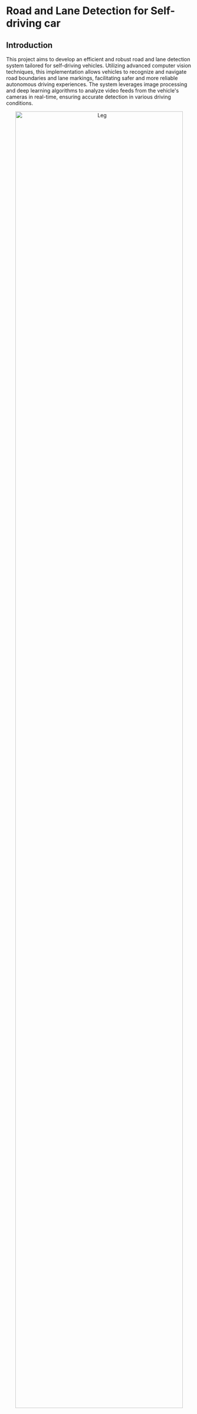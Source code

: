# Road and Lane Detection for Self-driving car
## Introduction
This project aims to develop an efficient and robust road and lane detection system tailored for self-driving vehicles. Utilizing advanced computer vision techniques, this implementation allows vehicles to recognize and navigate road boundaries and lane markings, facilitating safer and more reliable autonomous driving experiences. The system leverages image processing and deep learning algorithms to analyze video feeds from the vehicle's cameras in real-time, ensuring accurate detection in various driving conditions.

<p align="center">
  <img src="https://github.com/Artinmi/Road-and-Lane-Detection/blob/master/Result/result2.gif" width="95%" alt="Leg"/>
</p>

- Real-Time Detection: Processes video frames in real-time to identify road lanes and boundaries.
- Robustness: Capable of functioning in different weather conditions and lighting scenarios.
- Modular Design: Code is organized into modules, making it easy to modify or expand functionality.
- User-Friendly Interface: Simple interface for running the detection system with sample input data.

## Table of Contents
1. [Road and Lane Detection Using Convolutional Neural Networks](#road-and-lane-detection-using-convolutional-neural-networks)
2. [CNN Model Overview](#cnn-model-overview)
3. [Object Detection Using YOLOv8](#object-detection-using-yolov8)
4. [YOLOv8 Model Overview](#yolov8-model-overview)
5. [Getting Started](#getting-started)
6. [Usage](#usage)
7. [Contributions](#contributions)
8. [Contact](#contact)

   
## Road and Lane Detection Using Convolutional Neural Networks
### Description
This project implements a robust road and lane detection system for autonomous driving applications using a Convolutional Neural Network (CNN). The model has been trained on a diverse dataset comprising 10,000 images, which include various road conditions, lane markings, and environmental factors. This extensive training enables the model to generalize effectively and accurately predict road boundaries and lane markings from video captures in real-time.

<p align="center">
  <img src="https://github.com/Artinmi/Road-and-Lane-Detection/blob/master/Result/result3.gif" width="95%" alt="Leg"/>
</p>

## CNN Model Overview
The trained model, saved as model.h5, utilizes a CNN architecture specifically designed for image segmentation tasks. This architecture excels at identifying and classifying pixels within an image, making it ideal for detecting road lanes. The model leverages multiple convolutional layers to extract spatial hierarchies of features, followed by fully connected layers that output the predicted lane markings as binary masks overlaying the input image.
### Key Features
- High Accuracy: Achieved through extensive training on a large and diverse dataset, ensuring robust performance across different scenarios.
- Real-Time Processing: Capable of processing video frames in real-time, making it suitable for dynamic driving environments.
- Versatile Use Cases: Applicable for various self-driving applications, including lane keeping assist and autonomous navigation.
### How to Use the Model
1. Load the Model: Utilize the following code to load the trained model:
```
from keras.models import load_model

model = load_model('model.h5')
```
2. Preprocess Input Data: Ensure video frames are preprocessed (resized, normalized, etc.) before feeding them into the model.
3. Predict Lane Markings: Use the model to predict lane markings on video frames:
```
import cv2
import numpy as np

frame = cv2.imread('your_image.jpg')
preprocessed_frame = preprocess(frame)  # Implement your preprocessing function
prediction = model.predict(np.expand_dims(preprocessed_frame, axis=0))

```
### Conclusion
This CNN-based road and lane detection system provides a powerful solution for enhancing the safety and efficiency of autonomous vehicles. By integrating this model into self-driving technology, we can achieve improved lane following and road navigation capabilities.


## Object Detection Using YOLOv8
### Description
In addition to lane detection, this project incorporates a powerful object detection system utilizing the YOLOv8 (You Only Look Once version 8) architecture. This state-of-the-art model is designed for real-time object detection, capable of identifying and localizing various objects in video streams, making it ideal for autonomous driving applications. The YOLOv8 model is known for its high accuracy and speed, allowing it to detect objects in dynamic environments efficiently.

## YOLOv8 Model Overview
The YOLOv8 model is an evolution of the YOLO series, which revolutionized the field of object detection with its single-stage approach. This architecture processes the entire image in one pass, predicting bounding boxes and class probabilities simultaneously. The model is trained on a comprehensive dataset, enabling it to recognize a wide range of objects, including vehicles, pedestrians, traffic signs, and more.

### Key Features
- Real-Time Performance: YOLOv8 is optimized for speed, making it suitable for applications that require immediate responses, such as self-driving cars.
- High Detection Accuracy: Achieved through advanced techniques such as anchor box refinement and multi-scale feature extraction, ensuring reliable detection of objects.
- Wide Range of Object Classes: Capable of detecting numerous object categories, facilitating safer navigation and interaction in complex driving scenarios.

### How to Use the YOLOv8 Model
1. Install YOLOv8: Ensure you have the necessary dependencies installed. You can install the YOLOv8 library using pip:
```
pip install ultralytics

```
2. Load the YOLOv8 Model: Use the following code to load the pre-trained model:
```
from ultralytics import YOLO

model = YOLO('yolov8.pt')  # Load the pre-trained YOLOv8 model

```
3. Process Video Frames: Capture video frames and pass them through the model for object detection:
```
import cv2

video_capture = cv2.VideoCapture('your_video.mp4')

while True:
    ret, frame = video_capture.read()
    if not ret:
        break

    results = model.predict(frame)  # Perform object detection
    # Display the results on the frame (optional)
    annotated_frame = results[0].plot()

    cv2.imshow('Object Detection', annotated_frame)
    if cv2.waitKey(1) & 0xFF == ord('q'):
        break

video_capture.release()
cv2.destroyAllWindows()

```
### Conclusion
The integration of YOLOv8 for object detection enhances the functionality of the road and lane detection system, providing a comprehensive solution for autonomous driving. By detecting and localizing objects in real-time, the system can significantly improve situational awareness, ensuring safer navigation and interaction with surrounding vehicles, pedestrians, and obstacles.


## Getting Started
To get started with the project, follow these steps:
1. Clone the Repository: Use the following command to clone the repository:
   ```
   git clone https://github.com/Artinmi/Road-and-Lane-Detection.git

   ```
2. Install Dependencies: Install the necessary libraries using:
   ```
   pip install numpy opencv-python moviepy tensorflow scipy ultralytics

   ```


## Usage
After running the application, the system will display the video feed with detected lanes overlaid on the screen. You can adjust parameters in the configuration file to improve detection accuracy based on your specific use case.
follow these steps:
1. place your input video: place your video in the same directory that you have clone the repository. rename it as `input.mp4`
> [!TIP]
> It's highly recommended for you to use Vscode or Pycharm to install dependencies and run your python files.
2. Run the "Road and lane detection.py" : this code will generate a video named as `lane_detected.mp4` which the raod and lines are detected in it with a green path line:
   ```
   python "Road and lane detection.py"

   ```
3. Run the "Object detection.py": this code provides you a real_time object detection in your video:
   ```
   python "Object detection.py"

   ```

## Contributions
Contributions are always welcome! If you'd like to improve the project or add new features:
1. Fork this repository.
2. Create a new branch for your feature or fix.
3. Submit a pull request for review.

### Contact
If you have any questions or suggestions, feel free to reach out:

- Artin Mokhtariha - [artin1382mokhtariha@gmail.com](mailto:artin1382mokhtariha@gmail.com)
- GitHub: [Artinmi](https://github.com/Artinmi)
- Linkedin Post:
